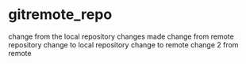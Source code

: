 # gitremote_repo
change from the local repository
changes made
change from remote repository
change to local repository
change to remote
change 2 from remote 
